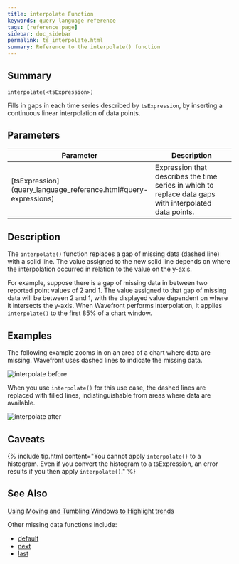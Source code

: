```yaml
---
title: interpolate Function
keywords: query language reference
tags: [reference page]
sidebar: doc_sidebar
permalink: ts_interpolate.html
summary: Reference to the interpolate() function
---
```

## Summary
```
interpolate(<tsExpression>)
```
Fills in gaps in each time series described by `tsExpression`, by inserting a continuous linear interpolation of data points.


## Parameters

<table>
<tbody>
<thead>
<tr><th width="20%">Parameter</th><th width="80%">Description</th></tr>
</thead>
<tr>
<td markdown="span"> [tsExpression](query_language_reference.html#query-expressions)</td>
<td>Expression that describes the time series in which to replace data gaps with interpolated data points. </td>
</tr>
</tbody>
</table>

## Description

The `interpolate()` function replaces a gap of missing data (dashed line) with a solid line. The value assigned to the new solid line depends on where the interpolation occurred in relation to the value on the y-axis.

For example, suppose there is a gap of missing data in between two reported point values of 2 and 1. The value assigned to that gap of missing data will be between 2 and 1, with the displayed value dependent on where it intersects the y-axis. When Wavefront performs interpolation, it applies `interpolate()` to the first 85% of a chart window.

## Examples

The following example zooms in on an area of a chart where data are missing. Wavefront uses dashed lines to indicate the missing data.

![interpolate before](images/ts_interpolate_before.png)

When you use `interpolate()` for this use case, the dashed lines are replaced with filled lines, indistinguishable from areas where data are available.

![interpolate after](images/ts_interpolate_after.png)


## Caveats

{% include tip.html content="You cannot apply `interpolate()` to a histogram. Even if you convert the histogram to a tsExpression, an error results if you then apply `interpolate()`." %}

## See Also

[Using Moving and Tumbling Windows to Highlight trends](query_language_windows_trends.html)

Other missing data functions include:
* [default](ts_default.html)
* [next](ts_next.html)
* [last](ts_last.html)
